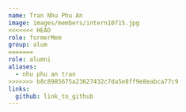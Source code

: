 ```yaml
---
name: Tran Nhu Phu An 
image: images/members/intern10715.jpg 
<<<<<<< HEAD
role: formerMem
group: alum
=======
role: alumni
aliases:
  - nhu phu an tran
>>>>>>> b8c8985675a23627432c7da5e8ff9e8eabca77c9
links:
  github: link_to_github 
---
```

